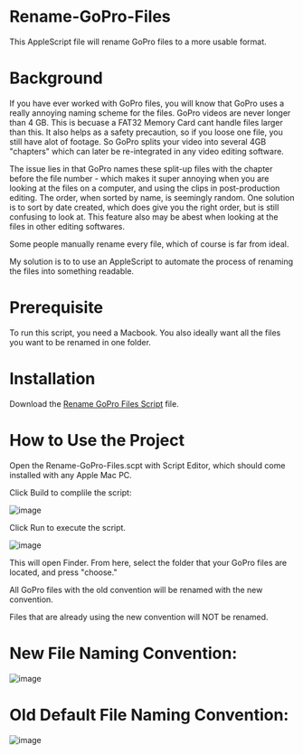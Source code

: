 # Rename-GoPro-Files
This AppleScript file will rename GoPro files to a more usable format.

# Background

If you have ever worked with GoPro files, you will know that GoPro uses a really annoying naming scheme for the files. GoPro videos are never longer than 4 GB. This is becuase a FAT32 Memory Card cant handle files larger than this. It also helps as a safety precaution, so if you loose one file, you still have alot of footage. So GoPro splits your video into several 4GB "chapters" which can later be re-integrated in any video editing software. 

The issue lies in that GoPro names these split-up files with the chapter before the file number - which makes it super annoying when you are looking at the files on a computer, and using the clips in post-production editing. The order, when sorted by name, is seemingly random. One solution is to sort by date created, which does give you the right order, but is still confusing to look at. This feature also may be abest when looking at the files in other editing softwares. 

Some people manually rename every file, which of course is far from ideal.

My solution is to to use an AppleScript to automate the process of renaming the files into something readable. 


# Prerequisite

To run this script, you need a Macbook. 
You also ideally want all the files you want to be renamed in one folder. 

# Installation
Download the [Rename GoPro Files Script](Rename-GoPro-Files.scpt) file.

# How to Use the Project
Open the Rename-GoPro-Files.scpt with Script Editor, which should come installed with any Apple Mac PC.

Click Build to complile the script:

![image](https://user-images.githubusercontent.com/30671624/193156521-11a97aff-fe67-416b-864a-9f98fa74cf74.png)

Click Run to execute the script. 

![image](https://user-images.githubusercontent.com/30671624/193156992-b3ed9b5f-1410-4396-89f4-0976799dff6a.png)


This will open Finder. From here, select the folder that your GoPro files are located, and press "choose."

All GoPro files with the old convention will be renamed with the new convention. 

Files that are already using the new convention will NOT be renamed.

# New File Naming Convention:
![image](https://user-images.githubusercontent.com/30671624/193157187-1c90432a-ed62-49a1-b174-5c68032c58aa.png)

# Old Default File Naming Convention: 
![image](https://user-images.githubusercontent.com/30671624/193157361-2a28cb85-0ba4-4655-9c24-c501ffa5e9f2.png)
